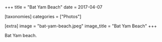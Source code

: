 +++
title = "Bat Yam Beach"
date = 2017-04-07

[taxonomies]
categories = ["Photos"]

[extra]
image = "bat-yam-beach.jpeg"
image_title = "Bat Yam Beach"
+++

Bat Yam beach.
